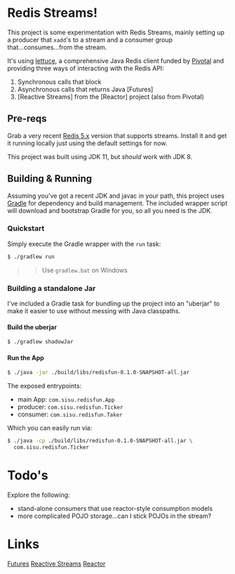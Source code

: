 # Redis Streams!

This project is some experimentation with Redis Streams, mainly
setting up a producer that `xadd`'s to a stream and a consumer group
that...consumes...from the stream.

It's using [lettuce](https://lettuce.io), a comprehensive Java Redis
client funded by [Pivotal](https://pivotal.io) and providing three
ways of interacting with the Redis API:

1. Synchronous calls that block
2. Asynchronous calls that returns Java [Futures]
3. [Reactive Streams] from the [Reactor] project (also from Pivotal)



## Pre-reqs
Grab a very recent [Redis 5.x](https://redis.io) version that supports
streams. Install it and get it running locally just using the default
settings for now.

This project was built using JDK 11, but _should_ work with JDK 8.

## Building & Running
Assuming you've got a recent JDK and javac in your path, this project
uses [Gradle](https://gradle.org) for dependency and build
management. The included wrapper script will download and bootstrap
Gradle for you, so all you need is the JDK.

### Quickstart
Simply execute the Gradle wrapper with the `run` task:

```bash
$ ./gradlew run
```
>> Use `gradlew.bat` on Windows

### Building a standalone Jar
I've included a Gradle task for bundling up the project into an
"uberjar" to make it easier to use without messing with Java
classpaths.

#### Build the uberjar
```bash
$ ./gradlew shadowJar
```

#### Run the App
```bash
$ ./java -jar ./build/libs/redisfun-0.1.0-SNAPSHOT-all.jar
```

The exposed entrypoints:
* main App: `com.sisu.redisfun.App`
* producer: `com.sisu.redisfun.Ticker`
* consumer: `com.sisu.redisfun.Taker`

Which you can easily run via:
```bash
$ ./java -cp ./build/libs/redisfun-0.1.0-SNAPSHOT-all.jar \
  com.sisu.redisfun.Ticker
```

# Todo's
Explore the following:
  * stand-alone consumers that use reactor-style consumption models
  * more complicated POJO storage...can I stick POJOs in the stream?

# Links

[Futures](https://docs.oracle.com/javase/8/docs/api/java/util/concurrent/Future.html)
[Reactive Streams](http://www.reactive-streams.org/)
[Reactor](https://projectreactor.io/)

